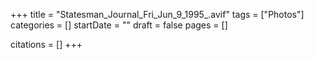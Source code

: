+++
title = "Statesman_Journal_Fri_Jun_9_1995_.avif"
tags = ["Photos"]
categories = []
startDate = ""
draft = false
pages = []

citations = []
+++
